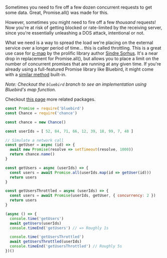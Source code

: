Sometimes you need to fire off a few dozen concurrent requests to get some data. Great, Promise.all() was made for this.

However, sometimes you might need to fire off a few _thousand_ requests! Now you're at risk of getting blocked or rate-limited by the receiving server, since you're essentially unleashing a DOS attack, intentional or not.

What we need is a way to spread the load we're placing on the external service over a longer period of time... this is called throttling. This is a great use case for [p-map](https://github.com/sindresorhus/p-map) by the prolific library author [Sindre Sorhus](https://github.com/sindresorhus). It's a near drop in replacement for Promise.all(), but allows you to place a limit on the number of concurrent promises that are running at any given time. If you're already using a full-featured Promise library like Bluebird, it might come with a [similar method](http://bluebirdjs.com/docs/api/promise.map.html) built-in.

_Note: Checkout the `bluebird` branch to see an implementation using Bluebird's map function._

Checkout [this page](https://github.com/sindresorhus/promise-fun) more related packages.

```js
const Promise = require('bluebird')
const Chance = require('chance')

const chance = new Chance()

const userIds = [ 52, 84, 71, 66, 12, 39, 18, 99, 7, 48 ]

// Simulate a network call
const getUser = async (id) => {
  await new Promise(resolve => setTimeout(resolve, 1000))
  return chance.name()
}

const getUsers = async (userIds) => {
  const users = await Promise.all(userIds.map(id => getUser(id)))
  return users
}

const getUsersThrottled = async (userIds) => {
  const users = await Promise(userIds, getUser, { concurrency: 2 })
  return users
}

(async () => {
  console.time('getUsers')
  await getUsers(userIds)
  console.timeEnd('getUsers') // => Roughly 1s

  console.time('getUsersThrottled')
  await getUsersThrottled(userIds)
  console.timeEnd('getUsersThrottled') // Roughly 5s
})()
```
